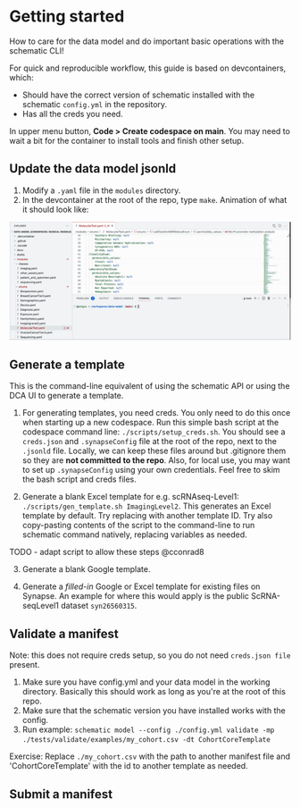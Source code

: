 # Getting started

How to care for the data model and do important basic operations with the schematic CLI!

For quick and reproducible workflow, this guide is based on devcontainers, which:
- Should have the correct version of schematic installed with the schematic `config.yml` in the repository.
- Has all the creds you need.

In upper menu button, **Code > Create codespace on main**. 
You may need to wait a bit for the container to install tools and finish other setup.

## Update the data model jsonld

1. Modify a `.yaml` file in the `modules` directory.
2. In the devcontainer at the root of the repo, type `make`. Animation of what it should look like:

![make demonstration](docs/make.gif)

## Generate a template

This is the command-line equivalent of using the schematic API or using the DCA UI to generate a template.

1. For generating templates, you need creds. You only need to do this once when starting up a new codespace. Run this simple bash script at the codespace command line: `./scripts/setup_creds.sh`. You should see a `creds.json` and `.synapseConfig` file at the root of the repo, next to the `.jsonld` file. Locally, we can keep these files around but .gitignore them so they are **not committed to the repo**. Also, for local use, you may want to set up `.synapseConfig` using your own credentials. Feel free to skim the bash script and creds files.

2. Generate a blank Excel template for e.g. scRNAseq-Level1: `./scripts/gen_template.sh ImagingLevel2`. This generates an Excel template by default. Try replacing with another template ID. Try also copy-pasting contents of the script to the command-line to run schematic command natively, replacing variables as needed.

TODO - adapt script to allow these steps @cconrad8

3. Generate a blank Google template.

4. Generate a *filled-in* Google or Excel template for existing files on Synapse. An example for where this would apply is the public ScRNA-seqLevel1 dataset `syn26560315`.

 
## Validate a manifest

Note: this does not require creds setup, so you do not need `creds.json file` present.

1. Make sure you have config.yml and your data model in the working directory. Basically this should work as long as you're at the root of this repo.
2. Make sure that the schematic version you have installed works with the config.
3. Run example: `schematic model --config ./config.yml validate -mp ./tests/validate/examples/my_cohort.csv -dt CohortCoreTemplate`

Exercise: Replace `./my_cohort.csv` with the path to another manifest file and 'CohortCoreTemplate' with the id to another template as needed.

## Submit a manifest



